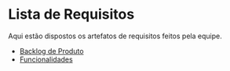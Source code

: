 # Lista de Requisitos
Aqui estão dispostos os artefatos de requisitos feitos pela equipe.

* [Backlog de Produto](../_docs/requisitos/backlogproduto.md)
* [Funcionalidades](../_docs/requisitos/funcionalidades.md)